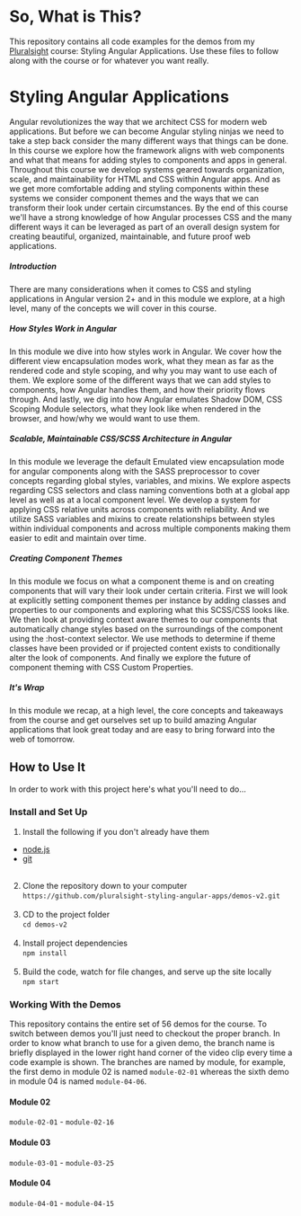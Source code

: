 # So, What is This?
This repository contains all code examples for the demos from my [Pluralsight](https://www.Pluralsight.com "Pluralsight") course: Styling Angular Applications. Use these files to follow along with the course or for whatever you want really.

# Styling Angular Applications
Angular revolutionizes the way that we architect CSS for modern web applications. But before we can become Angular styling ninjas we need to take a step back consider the many different ways that things can be done. In this course we explore how the framework aligns with web components and what that means for adding styles to components and apps in general. Throughout this course we develop systems geared towards organization, scale, and maintainability for HTML and CSS within Angular apps. And as we get more comfortable adding and styling components within these systems we consider component themes and the ways that we can transform their look under certain circumstances. By the end of this course we'll have a strong knowledge of how Angular processes CSS and the many different ways it can be leveraged as part of an overall design system for creating beautiful, organized, maintainable, and future proof web applications.

##### Introduction
There are many considerations when it comes to CSS and styling applications in Angular version 2+ and in this module we explore, at a high level, many of the concepts we will cover in this course.

##### How Styles Work in Angular
In this module we dive into how styles work in Angular. We cover how the different view encapsulation modes work, what they mean as far as the rendered code and style scoping, and why you may want to use each of them. We explore some of the different ways that we can add styles to components, how Angular handles them, and how their priority flows through. And lastly, we dig into how Angular emulates Shadow DOM, CSS Scoping Module selectors, what they look like when rendered in the browser, and how/why we would want to use them.

##### Scalable, Maintainable CSS/SCSS Architecture in Angular
In this module we leverage the default Emulated view encapsulation mode for angular components along with the SASS preprocessor to cover concepts regarding global styles, variables, and mixins.  We explore aspects regarding CSS selectors and class naming conventions both at a global app level as well as at a local component level. We develop a system for applying CSS relative units across components with reliability. And we utilize SASS variables and mixins to create relationships between styles within individual components and across multiple components making them easier to edit and maintain over time.

##### Creating Component Themes
In this module we focus on what a component theme is and on creating components that will vary their look under certain criteria. First we will look at explicitly setting component themes per instance by adding classes and properties to our components and exploring what this SCSS/CSS looks like. We then look at providing context aware themes to our components that automatically change styles based on the surroundings of the component using the :host-context selector. We use methods to determine if theme classes have been provided or if projected content exists to conditionally alter the look of components. And finally we explore the future of component theming with CSS Custom Properties.

##### It's Wrap
In this module we recap, at a high level, the core concepts and takeaways from the course and get ourselves set up to build amazing Angular applications that look great today and are easy to bring forward into the web of tomorrow.
## How to Use It
In order to work with this project here's what you'll need to do...

### Install and Set Up
1. Install the following if you don't already have them
  * [node.js](https://nodejs.org/en/ "Node.js")
  * [git](https://git-scm.com/ "Git")<br /><br />
2. Clone the repository down to your computer<br />`https://github.com/pluralsight-styling-angular-apps/demos-v2.git`<br /><br />
3. CD to the project folder<br />`cd demos-v2`<br /><br />
4. Install project dependencies<br />`npm install`<br /><br />
5. Build the code, watch for file changes, and serve up the site locally<br />`npm start`

### Working With the Demos
This repository contains the entire set of 56 demos for the course. To switch between demos you'll just need to checkout the proper branch. In order to know what branch to use for a given demo, the branch name is briefly displayed in the lower right hand corner of the video clip every time a code example is shown. The branches are named by module, for example, the first demo in module 02 is named `module-02-01` whereas the sixth demo in module 04 is named `module-04-06`.

#### Module 02
`module-02-01` - `module-02-16`

#### Module 03
`module-03-01` - `module-03-25`

#### Module 04
`module-04-01` - `module-04-15`
